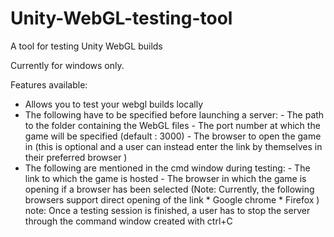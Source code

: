 # Unity-WebGL-testing-tool
A tool for testing Unity WebGL builds 

Currently for windows only. 

Features available:
   - Allows you to test your webgl builds locally   
   - The following have to be specified before launching a server:
         - The path to the folder containing the WebGL files
         - The port number at which the game will be specified (default : 3000)
         - The browser to open the game in 
           (this is optional and a user can instead enter the link by themselves in their preferred browser )
   - The following are mentioned in the cmd window during testing:
         - The link to which the game is hosted
         - The browser in which the game is opening if a browser has been selected
            (Note:
              Currently, the following browsers support direct opening of the link
               * Google chrome
               * Firefox
            )
note:
   Once a testing session is finished, a user has to stop the server through the command window created with ctrl+C
